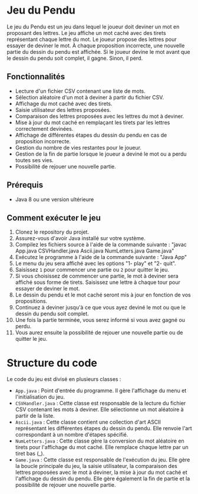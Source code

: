 # Jeu du Pendu

Le jeu du Pendu est un jeu dans lequel le joueur doit deviner un mot en proposant des lettres. Le jeu affiche un mot caché avec des tirets représentant chaque lettre du mot. Le joueur propose des lettres pour essayer de deviner le mot. À chaque proposition incorrecte, une nouvelle partie du dessin du pendu est affichée. Si le joueur devine le mot avant que le dessin du pendu soit complet, il gagne. Sinon, il perd.

## Fonctionnalités

- Lecture d'un fichier CSV contenant une liste de mots.
- Sélection aléatoire d'un mot à deviner à partir du fichier CSV.
- Affichage du mot caché avec des tirets.
- Saisie utilisateur des lettres proposées.
- Comparaison des lettres proposées avec les lettres du mot à deviner.
- Mise à jour du mot caché en remplaçant les tirets par les lettres correctement devinées.
- Affichage de différentes étapes du dessin du pendu en cas de proposition incorrecte.
- Gestion du nombre de vies restantes pour le joueur.
- Gestion de la fin de partie lorsque le joueur a deviné le mot ou a perdu toutes ses vies.
- Possibilité de rejouer une nouvelle partie.

## Prérequis

- Java 8 ou une version ultérieure

## Comment exécuter le jeu

1. Clonez le repository du projet.
2. Assurez-vous d'avoir Java installé sur votre système.
3. Compilez les fichiers source à l'aide de la commande suivante : 
"javac App.java CSVHandler.java Ascii.java NumLetters.java Game.java"
4. Exécutez le programme à l'aide de la commande suivante : "Java App"
5. Le menu du jeu sera affiché avec les options "1- play" et "2- quit".
6. Saisissez `1` pour commencer une partie ou `2` pour quitter le jeu.
7. Si vous choisissez de commencer une partie, le mot à deviner sera affiché sous forme de tirets. Saisissez une lettre à chaque tour pour essayer de deviner le mot.
8. Le dessin du pendu et le mot caché seront mis à jour en fonction de vos propositions.
9. Continuez à deviner jusqu'à ce que vous ayez deviné le mot ou que le dessin du pendu soit complet.
10. Une fois la partie terminée, vous serez informé si vous avez gagné ou perdu.
11. Vous aurez ensuite la possibilité de rejouer une nouvelle partie ou de quitter le jeu.

# Structure du code

Le code du jeu est divisé en plusieurs classes :

- `App.java` : Point d'entrée du programme. Il gère l'affichage du menu et l'initialisation du jeu.
- `CSVHandler.java` : Cette classe est responsable de la lecture du fichier CSV contenant les mots à deviner. Elle sélectionne un mot aléatoire à partir de la liste.
- `Ascii.java` : Cette classe contient une collection d'art ASCII représentant les différentes étapes du dessin du pendu. Elle renvoie l'art correspondant à un nombre d'étapes spécifié.
- `NumLetters.java` : Cette classe gère la conversion du mot aléatoire en tirets pour l'affichage du mot caché. Elle remplace chaque lettre par un tiret bas (_).
- `Game.java` : Cette classe est responsable de l'exécution du jeu. Elle gère la boucle principale du jeu, la saisie utilisateur, la comparaison des lettres proposées avec le mot à deviner, la mise à jour du mot caché et l'affichage du dessin du pendu. Elle gère également la fin de partie et la possibilité de rejouer une nouvelle partie.
